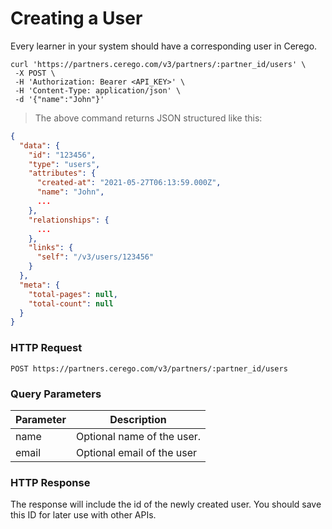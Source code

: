 # Creating a User

Every learner in your system should have a corresponding user in Cerego.

```shell
curl 'https://partners.cerego.com/v3/partners/:partner_id/users' \
 -X POST \
 -H 'Authorization: Bearer <API_KEY>' \
 -H 'Content-Type: application/json' \
 -d '{"name":"John"}'
```

> The above command returns JSON structured like this:

```json
{
  "data": {
    "id": "123456",
    "type": "users",
    "attributes": {
      "created-at": "2021-05-27T06:13:59.000Z",
      "name": "John",
      ...
    },
    "relationships": {
      ...
    },
    "links": {
      "self": "/v3/users/123456"
    }
  },
  "meta": {
    "total-pages": null,
    "total-count": null
  }
}
```

### HTTP Request

`POST https://partners.cerego.com/v3/partners/:partner_id/users`

### Query Parameters

| Parameter | Description                |
| --------- | -------------------------- |
| name      | Optional name of the user. |
| email     | Optional email of the user |

### HTTP Response

The response will include the id of the newly created user. You should save this ID for later use with other APIs.
